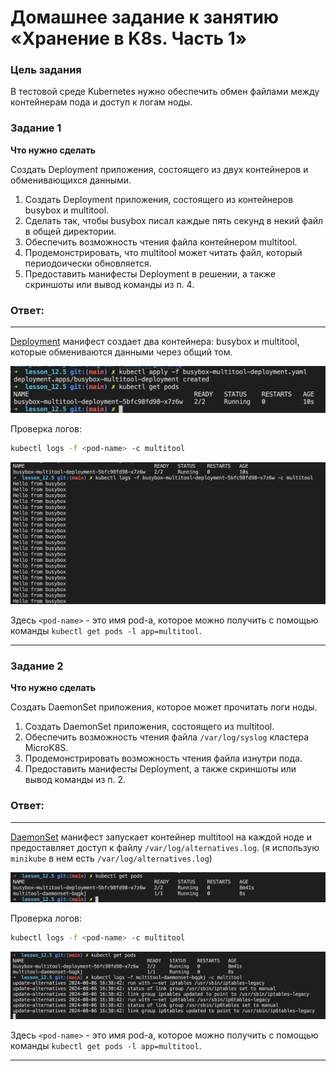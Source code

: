 # Домашнее задание к занятию «Хранение в K8s. Часть 1»

### Цель задания

В тестовой среде Kubernetes нужно обеспечить обмен файлами между контейнерам пода и доступ к логам ноды.

### Задание 1 

**Что нужно сделать**

Создать Deployment приложения, состоящего из двух контейнеров и обменивающихся данными.

1. Создать Deployment приложения, состоящего из контейнеров busybox и multitool.
2. Сделать так, чтобы busybox писал каждые пять секунд в некий файл в общей директории.
3. Обеспечить возможность чтения файла контейнером multitool.
4. Продемонстрировать, что multitool может читать файл, который периодоически обновляется.
5. Предоставить манифесты Deployment в решении, а также скриншоты или вывод команды из п. 4.

### Ответ:

---
[Deployment](kube/busybox-multitool-deployment.yaml) манифест создает два контейнера: busybox и multitool, которые обмениваются данными через общий том.

![kube1](assets/img/kube1.png)

Проверка логов:
```sh
kubectl logs -f <pod-name> -c multitool
```

![kube2](assets/img/kube2.png)

Здесь `<pod-name>` - это имя pod-а, которое можно получить с помощью команды `kubectl get pods -l app=multitool`.

---

### Задание 2

**Что нужно сделать**

Создать DaemonSet приложения, которое может прочитать логи ноды.

1. Создать DaemonSet приложения, состоящего из multitool.
2. Обеспечить возможность чтения файла `/var/log/syslog` кластера MicroK8S.
3. Продемонстрировать возможность чтения файла изнутри пода.
4. Предоставить манифесты Deployment, а также скриншоты или вывод команды из п. 2.

### Ответ:

---
[DaemonSet](kube/multitool-daemonset.yaml) манифест запускает контейнер multitool на каждой ноде и предоставляет доступ к файлу `/var/log/alternatives.log`. (я использую `minikube` в нем есть `/var/log/alternatives.log`)

![kube3](assets/img/kube3.png)

Проверка логов:
```sh
kubectl logs -f <pod-name> -c multitool
```

![kube4](assets/img/kube4.png)

Здесь `<pod-name>` - это имя pod-а, которое можно получить с помощью команды `kubectl get pods -l app=multitool`.

---




